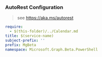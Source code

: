 ### AutoRest Configuration

> see https://aka.ms/autorest

``` yaml
require:
  - $(this-folder)/../Calendar.md
title: $(service-name)
subject-prefix: ''
prefix: MgBeta
namespace: Microsoft.Graph.Beta.PowerShell
```
